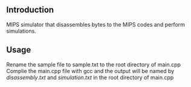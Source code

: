 ## Introduction
MIPS simulator that disassembles bytes to the MIPS codes and perform simulations.

## Usage
Rename the sample file to sample.txt to the root directory of main.cpp  
Complie the main.cpp file with gcc and the output will be named by $disassembly.txt$ and $simulation.txt$ in the root directory of main.cpp  